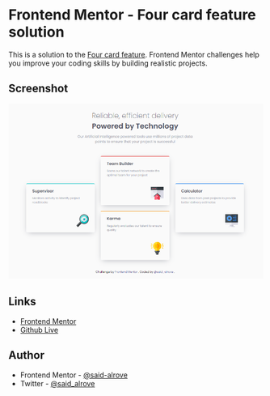 # Frontend Mentor - Four card feature solution

This is a solution to the [Four card feature](https://www.frontendmentor.io/challenges/profile-card-component-cfArpWshJ/hub/profile-card-component-V_W91T3Q5). Frontend Mentor challenges help you improve your coding skills by building realistic projects. 

## Screenshot

![](design/screenshot.png)

## Links

- [Frontend Mentor](https://www.frontendmentor.io/solutions/profile-card-component-using-flexbox-and-position-A_OgSM9LR)
- [Github Live](https://said-alrove.github.io/profile-card-component/)

## Author

- Frontend Mentor - [@said-alrove](https://www.frontendmentor.io/profile/said-alrove)
- Twitter - [@said_alrove](https://twitter.com/said_alrove)
